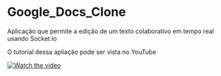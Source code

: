 # Google_Docs_Clone
Aplicação que permite a edição de um texto colaborativo em tempo real usando Socket.io

O tutorial dessa apliação pode ser vista no YouTube

[![Watch the video](https://img.youtube.com/vi/psaWeTx6iUw/0.jpg)](https://youtu.be/psaWeTx6iUw)
